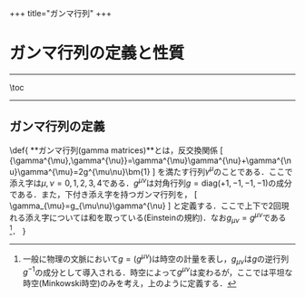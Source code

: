 +++
title="ガンマ行列"
+++

# ガンマ行列の定義と性質

---

\toc

---

## ガンマ行列の定義

\def{
    **ガンマ行列(gamma matrices)**とは，反交換関係
    \[
        \{\gamma^{\mu},\gamma^{\nu}\}=\gamma^{\mu}\gamma^{\nu}+\gamma^{\nu}\gamma^{\mu}=2g^{\mu\nu}\bm{1}
    \]
    を満たす行列$\gamma^{\mu}$のことである．ここで添え字は$\mu,\nu=0,1,2,3,4$である．$g^{\mu\nu}$は対角行列$g=\text{diag}(+1,-1,-1,-1)$の成分である．また，下付き添え字を持つガンマ行列を，
    \[
        \gamma_{\mu}=g_{\mu\nu}\gamma^{\nu}
    \]
    と定義する．ここで上下で2回現れる添え字については和を取っている(Einsteinの規約)．なお$g_{\mu\nu}=g^{\mu\nu}$である[^1]．
}

[^1]: 一般に物理の文脈において$g=(g^{\mu\nu})$は時空の計量を表し，$g_{\mu\nu}$は$g$の逆行列$g^{-1}$の成分として導入される．時空によって$g^{\mu\nu}$は変わるが，ここでは平坦な時空(Minkowski時空)のみを考え，上のように定義する．


